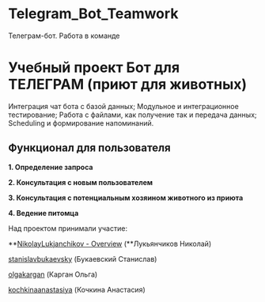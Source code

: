 # Telegram_Bot_Teamwork
Телеграм-бот. Работа в команде
# Учебный проект Бот для ТЕЛЕГРАМ (приют для животных)

Интеграция чат бота с базой данных;
Модульное и интеграционное тестирование;
Работа с файлами, как получение так и передача данных;
Scheduling и формирование напоминаний.

## Функционал для пользователя

**1. Определение запроса**

**2. Консультация с новым пользователем**

**3. Консультация с потенциальным хозяином животного из приюта**

**4. Ведение питомца**

Над проектом принимали участие:

**[NikolayLukjanchikov - Overview](https://github.com/NikolayLukjanchikov) (**Лукьянчиков Николай)

[stanislavbukaevsky](https://github.com/stanislavbukaevsky) (Букаевский Станислав)

[olgakargan](https://github.com/olgakargan/) (Карган Ольга)

[kochkinaanastasiya](https://github.com/kochkinaanastasiya) (Кочкина Анастасия)
